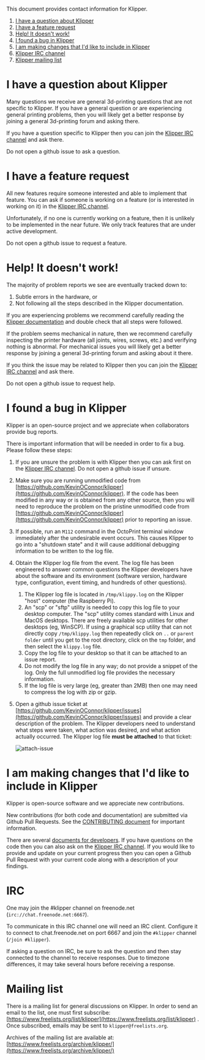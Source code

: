 This document provides contact information for Klipper.

1. [I have a question about Klipper](#i-have-a-question-about-klipper)
2. [I have a feature request](#i-have-a-feature-request)
3. [Help! It doesn't work!](#help-it-doesnt-work)
4. [I found a bug in Klipper](#i-found-a-bug-in-klipper)
5. [I am making changes that I'd like to include in Klipper](#i-am-making-changes-that-id-like-to-include-in-klipper)
6. [Klipper IRC channel](#irc)
7. [Klipper mailing list](#mailing-list)

I have a question about Klipper
===============================

Many questions we receive are general 3d-printing questions that are
not specific to Klipper. If you have a general question or are
experiencing general printing problems, then you will likely get a
better response by joining a general 3d-printing forum and asking
there.

If you have a question specific to Klipper then you can join the
[Klipper IRC channel](#irc) and ask there.

Do not open a github issue to ask a question.

I have a feature request
========================

All new features require someone interested and able to implement that
feature. You can ask if someone is working on a feature (or is
interested in working on it) in the [Klipper IRC channel](#irc).

Unfortunately, if no one is currently working on a feature, then it is
unlikely to be implemented in the near future. We only track features
that are under active development.

Do not open a github issue to request a feature.

Help! It doesn't work!
======================

The majority of problem reports we see are eventually tracked down to:
1. Subtle errors in the hardware, or
2. Not following all the steps described in the Klipper documentation.

If you are experiencing problems we recommend carefully reading the
[Klipper documentation](Overview.md) and double check that all steps
were followed.

If the problem seems mechanical in nature, then we recommend carefully
inspecting the printer hardware (all joints, wires, screws, etc.) and
verifying nothing is abnormal. For mechanical issues you will likely
get a better response by joining a general 3d-printing forum and
asking about it there.

If you think the issue may be related to Klipper then you can join the
[Klipper IRC channel](#irc) and ask there.

Do not open a github issue to request help.

I found a bug in Klipper
========================

Klipper is an open-source project and we appreciate when collaborators
provide bug reports.

There is important information that will be needed in order to fix a
bug. Please follow these steps:
1. If you are unsure the problem is with Klipper then you can ask
   first on the [Klipper IRC channel](#irc). Do not open a github
   issue if unsure.
2. Make sure you are running unmodified code from
   [https://github.com/KevinOConnor/klipper](https://github.com/KevinOConnor/klipper).
   If the code has been modified in any way or is obtained from any
   other source, then you will need to reproduce the problem on the
   pristine unmodified code from
   [https://github.com/KevinOConnor/klipper](https://github.com/KevinOConnor/klipper)
   prior to reporting an issue.
3. If possible, run an `M112` command in the OctoPrint terminal window
   immediately after the undesirable event occurs. This causes Klipper
   to go into a "shutdown state" and it will cause additional
   debugging information to be written to the log file.
4. Obtain the Klipper log file from the event. The log file has been
   engineered to answer common questions the Klipper developers have
   about the software and its environment (software version, hardware
   type, configuration, event timing, and hundreds of other
   questions).
   1. The Klipper log file is located in `/tmp/klippy.log` on the
      Klipper "host" computer (the Raspberry Pi).
   2. An "scp" or "sftp" utility is needed to copy this log file to
      your desktop computer. The "scp" utility comes standard with
      Linux and MacOS desktops. There are freely available scp
      utilities for other desktops (eg, WinSCP). If using a graphical
      scp utility that can not directly copy `/tmp/klippy.log` then
      repeatedly click on `..` or `parent folder` until you get to the
      root directory, click on the `tmp` folder, and then select the
      `klippy.log` file.
   3. Copy the log file to your desktop so that it can be attached to
      an issue report.
   4. Do not modify the log file in any way; do not provide a snippet
      of the log. Only the full unmodified log file provides the
      necessary information.
   5. If the log file is very large (eg, greater than 2MB) then one
      may need to compress the log with zip or gzip.
5. Open a github issue ticket at
   [https://github.com/KevinOConnor/klipper/issues](https://github.com/KevinOConnor/klipper/issues)
   and provide a clear description of the problem. The Klipper
   developers need to understand what steps were taken, what action
   was desired, and what action actually occurred. The Klipper log
   file **must be attached** to that ticket:

   ![attach-issue](img/attach-issue.png)

I am making changes that I'd like to include in Klipper
=======================================================

Klipper is open-source software and we appreciate new contributions.

New contributions (for both code and documentation) are submitted via
Github Pull Requests. See the [CONTRIBUTING document](CONTRIBUTING.md)
for important information.

There are several
[documents for developers](Overview.md#developer-documentation). If
you have questions on the code then you can also ask on the
[Klipper IRC channel](#irc). If you would like to provide and update
on your current progress then you can open a Github Pull Request with
your current code along with a description of your findings.

IRC
===

One may join the #klipper channel on freenode.net
(`irc://chat.freenode.net:6667`).

To communicate in this IRC channel one will need an IRC client.
Configure it to connect to chat.freenode.net on port 6667 and join the
`#klipper` channel (`/join #klipper`).

If asking a question on IRC, be sure to ask the question and then stay
connected to the channel to receive responses. Due to timezone
differences, it may take several hours before receiving a response.

Mailing list
============

There is a mailing list for general discussions on Klipper. In order
to send an email to the list, one must first subscribe:
[https://www.freelists.org/list/klipper](https://www.freelists.org/list/klipper)
. Once subscribed, emails may be sent to `klipper@freelists.org`.

Archives of the mailing list are available at:
[https://www.freelists.org/archive/klipper/](https://www.freelists.org/archive/klipper/)
